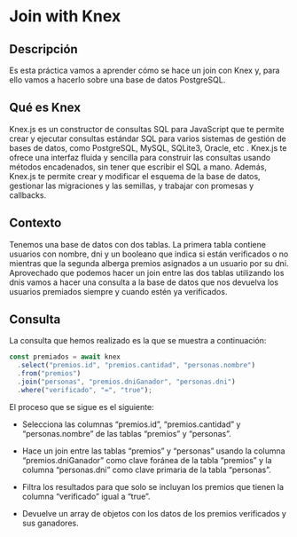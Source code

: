 # Join with Knex

## Descripción

Es esta práctica vamos a aprender cómo se hace un join con Knex y, para ello vamos a hacerlo sobre una base de datos PostgreSQL.

## Qué es Knex

Knex.js es un constructor de consultas SQL para JavaScript que te permite crear y ejecutar consultas estándar SQL para varios sistemas de gestión de bases de datos, como PostgreSQL, MySQL, SQLite3, Oracle, etc . Knex.js te ofrece una interfaz fluida y sencilla para construir las consultas usando métodos encadenados, sin tener que escribir el SQL a mano. Además, Knex.js te permite crear y modificar el esquema de la base de datos, gestionar las migraciones y las semillas, y trabajar con promesas y callbacks.

## Contexto

Tenemos una base de datos con dos tablas. La primera tabla contiene usuarios con nombre, dni y un booleano que indica si están verificados o no mientras que la segunda alberga premios asignados a un usuario por su dni.
Aprovechado que podemos hacer un join entre las dos tablas utilizando los dnis vamos a hacer una consulta a la base de datos que nos devuelva los usuarios premiados siempre y cuando estén ya verificados.

## Consulta

La consulta que hemos realizado es la que se muestra a continuación:

```js
const premiados = await knex
  .select("premios.id", "premios.cantidad", "personas.nombre")
  .from("premios")
  .join("personas", "premios.dniGanador", "personas.dni")
  .where("verificado", "=", "true");
```

El proceso que se sigue es el siguiente:

- Selecciona las columnas “premios.id”, “premios.cantidad” y “personas.nombre” de las tablas “premios” y “personas”.

- Hace un join entre las tablas “premios” y “personas” usando la columna “premios.dniGanador” como clave foránea de la tabla “premios” y la columna “personas.dni” como clave primaria de la tabla “personas”.

- Filtra los resultados para que solo se incluyan los premios que tienen la columna “verificado” igual a “true”.

- Devuelve un array de objetos con los datos de los premios verificados y sus ganadores.
